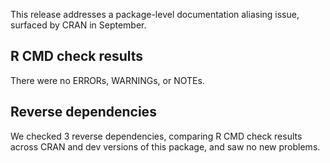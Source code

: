 This release addresses a package-level documentation aliasing issue, surfaced by CRAN in September.

## R CMD check results

There were no ERRORs, WARNINGs, or NOTEs.

## Reverse dependencies

We checked 3 reverse dependencies, comparing R CMD check results across CRAN and dev versions of this package, and saw no new problems.
